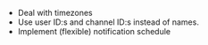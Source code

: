 * Deal with timezones
* Use user ID:s and channel ID:s instead of names.
* Implement (flexible) notification schedule
